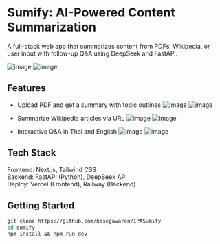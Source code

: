 # Sumify: AI-Powered Content Summarization

A full-stack web app that summarizes content from PDFs, Wikipedia, or user input with follow-up Q&A using DeepSeek and FastAPI.

![image](https://github.com/user-attachments/assets/c42d6b39-0984-4a0b-bddf-445b8afb6068)
![image](https://github.com/user-attachments/assets/e97617b8-ed7f-4cc6-9d6f-1185b6314e38)


## Features
- Upload PDF and get a summary with topic outlines
![image](https://github.com/user-attachments/assets/7fb06f18-a4cc-48ec-b8ba-2b01df1e4688)
![image](https://github.com/user-attachments/assets/95938dec-9be9-46e2-84a5-7e2f8b82ec3a)

- Summarize Wikipedia articles via URL
![image](https://github.com/user-attachments/assets/22b52ed7-4cbf-49e6-acc9-8216d0bbca57)
![image](https://github.com/user-attachments/assets/6411226b-597e-41b0-bc2b-3af36b6f3b5f)

- Interactive Q&A in Thai and English
![image](https://github.com/user-attachments/assets/e233fb1d-4fd1-456d-8dfd-89bc8172a21f)
![image](https://github.com/user-attachments/assets/a8c40875-f59b-4f4c-809b-75665e7fb5ac)

## Tech Stack
Frontend: Next.js, Tailwind CSS  
Backend: FastAPI (Python), DeepSeek API  
Deploy: Vercel (Frontend), Railway (Backend)

## Getting Started
```bash
git clone https://github.com/hasegawaren/IPASumify
cd sumify
npm install && npm run dev

